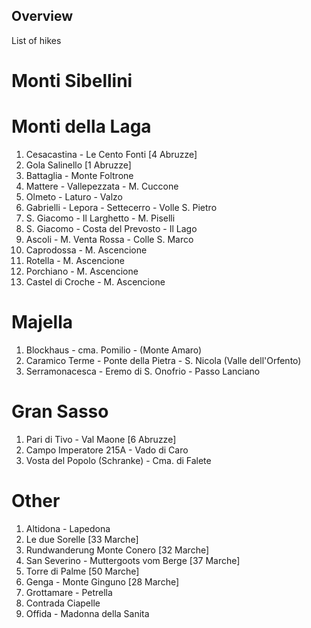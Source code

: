 ## Overview

List of hikes

# Monti Sibellini

# Monti della Laga

1. Cesacastina - Le Cento Fonti [4 Abruzze]
1. Gola Salinello [1 Abruzze]
1. Battaglia - Monte Foltrone
1. Mattere - Vallepezzata - M. Cuccone
1. Olmeto - Laturo - Valzo
1. Gabrielli - Lepora - Settecerro - Volle S. Pietro
1. S. Giacomo - Il Larghetto - M. Piselli
1. S. Giacomo - Costa del Prevosto - Il Lago
1. Ascoli - M. Venta Rossa - Colle S. Marco
1. Caprodossa - M. Ascencione
1. Rotella - M. Ascencione
1. Porchiano - M. Ascencione
1. Castel di Croche - M. Ascencione

# Majella

1. Blockhaus - cma. Pomilio - (Monte Amaro)
1. Caramico Terme - Ponte della Pietra - S. Nicola (Valle dell'Orfento)
1. Serramonacesca - Eremo di S. Onofrio - Passo Lanciano

# Gran Sasso

1. Pari di Tivo - Val Maone [6 Abruzze]
1. Campo Imperatore 215A - Vado di Caro
1. Vosta del Popolo (Schranke) - Cma. di Falete

# Other

1. Altidona - Lapedona
1. Le due Sorelle [33 Marche]
1. Rundwanderung Monte Conero [32 Marche]
1. San Severino - Muttergoots vom Berge [37 Marche]
1. Torre di Palme [50 Marche]
1. Genga - Monte Ginguno [28 Marche]
1. Grottamare - Petrella
1. Contrada Ciapelle
1. Offida - Madonna della Sanita